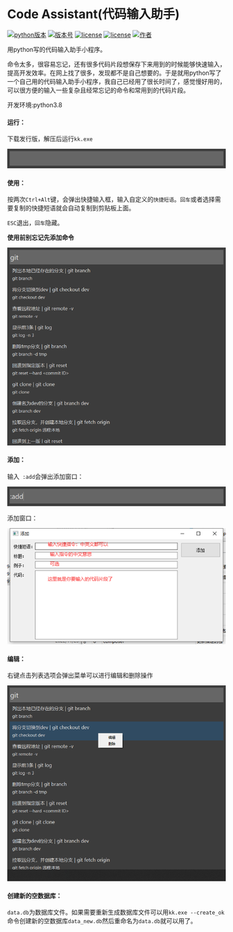 # Code Assistant(代码输入助手)

[![python版本](https://img.shields.io/badge/python-3.7+-brightgreen.svg?style=flat)]()
[![版本号](https://img.shields.io/badge/release-v1.0.0-brightgreen.svg?style=flat)]()
[![license](https://img.shields.io/badge/license-MulanPSL2.0-brightgreen.svg?style=flat)]()
[![license](https://img.shields.io/badge/os-win-brightgreen.svg?style=flat)]()
[![作者](https://img.shields.io/badge/Author-陌北v1-orange.svg?style=flat)]()



用python写的代码输入助手小程序。

命令太多，很容易忘记，还有很多代码片段想保存下来用到的时候能够快速输入，提高开发效率。在网上找了很多，发现都不是自己想要的。于是就用python写了一个自己用的代码输入助手小程序，我自己已经用了很长时间了，感觉慢好用的，可以很方便的输入一些复杂且经常忘记的命令和常用到的代码片段。



开发环境:python3.8


#### 运行：
下载发行版，解压后运行`kk.exe`

![image-20230113094605172](image-20230113094605172.png)



#### 使用：

按两次`Ctrl+Alt`键，会弹出快捷输入框，输入自定义的`快捷短语`。`回车`或者选择需要复制的快捷短语就会自动复制到剪贴板上面。

`ESC`退出，`回车`隐藏。

**使用前别忘记先添加命令**




![image-20230113100333302](image-20230113100333302.png)

#### 添加：
输入` :add`会弹出添加窗口：

![add](add.png)

添加窗口：

![image-20230113095806716](image-20230113095806716.png)

#### 编辑：

右键点击列表选项会弹出菜单可以进行编辑和删除操作

![edit](edit.png)

#### 创建新的空数据库：

`data.db`为数据库文件。如果需要重新生成数据库文件可以用`kk.exe --create_ok`命令创建新的空数据库`data_new.db`然后重命名为`data.db`就可以用了。
